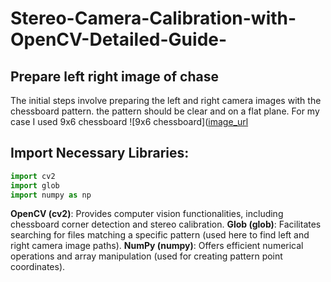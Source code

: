 # Stereo-Camera-Calibration-with-OpenCV-Detailed-Guide-
## Prepare left right image of chase
The initial steps involve preparing the left and right camera images with the chessboard pattern. the pattern should be clear and on a flat plane. For my case I used 9x6 chessboard
![9x6 chessboard]([image_url](Image/6_x_9_pattern_chessboard.png)
## Import Necessary Libraries:
```python
import cv2
import glob
import numpy as np
```
**OpenCV (cv2)**: Provides computer vision functionalities, including chessboard corner detection and stereo calibration.
**Glob (glob)**: Facilitates searching for files matching a specific pattern (used here to find left and right camera image paths).
**NumPy (numpy)**: Offers efficient numerical operations and array manipulation (used for creating pattern point coordinates).
